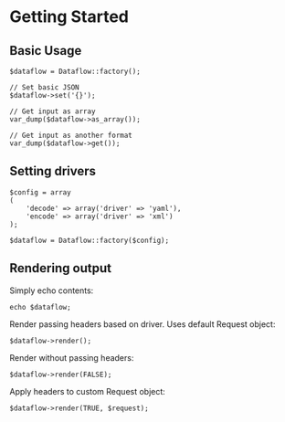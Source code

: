 # Getting Started

## Basic Usage

	$dataflow = Dataflow::factory();
	
	// Set basic JSON
	$dataflow->set('{}');
	
	// Get input as array
	var_dump($dataflow->as_array());
	
	// Get input as another format
	var_dump($dataflow->get());
	
## Setting drivers

	$config = array
	(
		'decode' => array('driver' => 'yaml'),
		'encode' => array('driver' => 'xml')
	);

	$dataflow = Dataflow::factory($config);

## Rendering output

Simply echo contents:

	echo $dataflow;

Render passing headers based on driver. Uses default Request object:

	$dataflow->render();

Render without passing headers:

	$dataflow->render(FALSE);

Apply headers to custom Request object:

	$dataflow->render(TRUE, $request);
